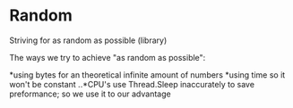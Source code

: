 # Random
Striving for as random as possible (library)

The ways we try to achieve "as random as possible":

*using bytes for an theoretical infinite amount of numbers
*using time so it won't be constant
..*CPU's use Thread.Sleep inaccurately to save preformance; so we use it to our advantage